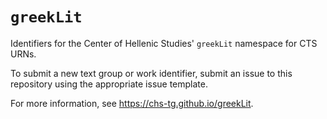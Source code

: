 # `greekLit`


Identifiers for the Center of Hellenic Studies' `greekLit` namespace for CTS URNs.

To submit a new text group or work identifier, submit an issue to this repository using the appropriate issue template.

For more information, see <https://chs-tg.github.io/greekLit>.
